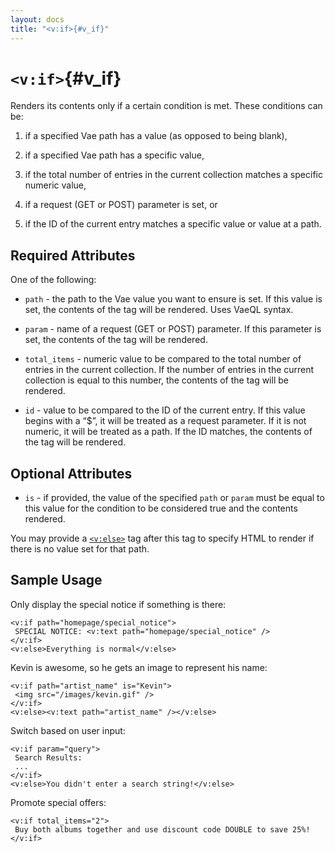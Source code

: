 ```yaml
---
layout: docs
title: "<v:if>{#v_if}"
---
```


# `<v:if>`{#v_if}

Renders its contents only if a certain condition is met. These
conditions can be:

1.  if a specified Vae path has a value (as opposed to being blank),

2.  if a specified Vae path has a specific value,

3.  if the total number of entries in the current collection matches a
    specific numeric value,

4.  if a request (GET or POST) parameter is set, or

5.  if the ID of the current entry matches a specific value or value at
    a path.

## Required Attributes

One of the following:

-   `path` - the path to the Vae value you want to ensure is set. If
    this value is set, the contents of the tag will be rendered. Uses
    VaeQL syntax.

-   `param` - name of a request (GET or POST) parameter. If this
    parameter is set, the contents of the tag will be rendered.

-   `total_items` - numeric value to be compared to the total number of
    entries in the current collection. If the number of entries in the
    current collection is equal to this number, the contents of the tag
    will be rendered.

-   `id` - value to be compared to the ID of the current entry. If this
    value begins with a “\$”, it will be treated as a request parameter.
    If it is not numeric, it will be treated as a path. If the ID
    matches, the contents of the tag will be rendered.

## Optional Attributes

-   `is` - if provided, the value of the specified `path` or `param`
    must be equal to this value for the condition to be considered true
    and the contents rendered.

You may provide a [`<v:else>`](#v_else) tag after this tag to specify
HTML to render if there is no value set for that path.

## Sample Usage

Only display the special notice if something is there:

    <v:if path="homepage/special_notice">
     SPECIAL NOTICE: <v:text path="homepage/special_notice" />
    </v:if>
    <v:else>Everything is normal</v:else>

Kevin is awesome, so he gets an image to represent his name:

    <v:if path="artist_name" is="Kevin">
     <img src="/images/kevin.gif" />
    </v:if>
    <v:else><v:text path="artist_name" /></v:else>

Switch based on user input:

    <v:if param="query">
     Search Results:
     ...
    </v:if>
    <v:else>You didn't enter a search string!</v:else>

Promote special offers:

    <v:if total_items="2">
     Buy both albums together and use discount code DOUBLE to save 25%!
    </v:if>
